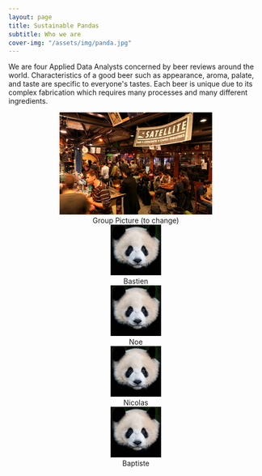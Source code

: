 ```yaml
---
layout: page
title: Sustainable Pandas
subtitle: Who we are
cover-img: "/assets/img/panda.jpg"
---
```


We are four Applied Data Analysts concerned by beer reviews around the world. Characteristics of a good beer such as appearance, aroma, palate, and taste are specific to everyone's tastes. Each beer is unique due to its complex fabrication which requires many processes and many different ingredients. 

<div style="align: center; text-align:center;">
    <img src="/assets/img/sat.jpg" width="60%" height="60%"/>
    <div class="caption">Group Picture (to change)</div>
</div>

<div class="container" style="align: center; text-align:center">
    <div class="column">
      <img src="/assets/img/bastien.jpg" style="max-width: 100px; max-height:100px" class="portrait">
      <div class="caption">Bastien</div>
      </div>
    <div class"column">
       <img src="/assets/img/noe.jpg" style="max-width: 100px; max-height:100px" class="portrait">
       <div class="caption">Noe</div>
    </div>       
    <div class"column">
      <img src="/assets/img/nicolas.jpg" style="max-width: 100px; max-height:100px" class="portrait">
      <div class="caption">Nicolas</div>
    </div>      
    <div class"column">
      <img src="/assets/img/baptiste.jpg" style="max-width: 100px; max-height:100px" class="portrait">
      <div class="caption">Baptiste</div>
    </div>
</div>


